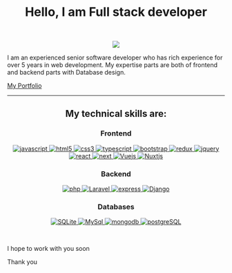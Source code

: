 <h1 align="center">Hello, I am Full stack developer</h1>
<br />
<p align="center">
  <a href="https://kanmyos.github.io/">
    <img
      src="https://readme-typing-svg.herokuapp.com?lines=Senior+Software+Developer;Passionate;Fast+Learner;&center=true&width=380&height=45">
  </a>
</p>
<p>
  I am an experienced senior software developer who has rich experience for over 5 years in web development.
  My expertise parts are  both of frontend and backend parts with Database design.
</p>
<p><a href="https://kanmyos.github.io/">My Portfolio</a></p>
<div align="center">

</div>
<hr>

<h2 align="center">My technical skills are:</h2>

<h3 align="center">Frontend</h3>
<p align="center">
  <a href="https://developer.mozilla.org/en-US/docs/Web/JavaScript" target="_blank">
    <img src="https://img.shields.io/badge/Javascript-F7DF1E.svg?style=for-the-badge&logo=javascript&logoColor=black"
      alt="javascript" />
  </a>
  <a href="https://www.w3.org/html/" target="_blank">
    <img src="https://img.shields.io/badge/html-E34F26.svg?style=for-the-badge&logo=html5&logoColor=white"
      alt="html5" />
  </a>
  <a href="https://www.w3schools.com/css/" target="_blank">
    <img src="https://img.shields.io/badge/css-1572B6.svg?style=for-the-badge&logo=css3&logoColor=white" alt="css3" />
  </a>
  <a href="https://www.typescriptlang.org/" target="_blank">
    <img src="https://img.shields.io/badge/typescript-3178C6.svg?style=for-the-badge&logo=typescript&logoColor=white"
      alt="typescript" />
  </a>
  <a href="https://getbootstrap.com" target="_blank">
    <img src="https://img.shields.io/badge/bootstrap-7952B3.svg?style=for-the-badge&logo=bootstrap&logoColor=white"
      alt="bootstrap" />
  </a>
  <a href="https://redux.js.org" target="_blank">
    <img src="https://img.shields.io/badge/redux-764ABC.svg?style=for-the-badge&logo=redux&logoColor=white"
      alt="redux" />
  </a>
  <a href="https://jquery.com/" target="_blank">
    <img src="https://img.shields.io/badge/jquery-0769AD.svg?style=for-the-badge&logo=jquery&logoColor=white"
      alt="jquery" />
  </a>
  <a href="https://reactjs.org/" target="_blank">
    <img src="https://img.shields.io/badge/reactjs-61DAFB.svg?style=for-the-badge&logo=react&logoColor=black"
      alt="react" />
  </a>
  <a href="https://nextjs.org/" target="_blank">
    <img src="https://img.shields.io/badge/nextjs-61D435.svg?style=for-the-badge&logo=graphql&logoColor=white"
      alt="next" />
  </a>
  <a href="https://Vuejs.org/" target="_blank">
    <img src="https://img.shields.io/badge/Vuejs-111111.svg?style=for-the-badge&logo=heroku&logoColor=white"
      alt="Vuejs" />
  </a>
  <a href="https://Nuxtjs.org/" target="_blank">
    <img src="https://img.shields.io/badge/Nuxtjx-61D435.svg?style=for-the-badge&logo=redis&logoColor=white"
      alt="Nuxtjs" />
  </a>
</p>

<h3 align="center">Backend</h3>
<p align="center">

  <a href="https://php.org" target="_blank">
    <img src="https://img.shields.io/badge/PHP-E10098.svg?style=for-the-badge&logo=php&logoColor=white" alt="php" />
    <a href="https://laravel.org" target="_blank">
      <img src="https://img.shields.io/badge/Laravel-339933.svg?style=for-the-badge&logo=laravel&logoColor=white"
        alt="Laravel" />
    </a>
    <a href="https://expressjs.com" target="_blank">
      <img src="https://img.shields.io/badge/express-000000.svg?style=for-the-badge&logo=express&logoColor=white"
        alt="express" />
    </a>
    <a href="https://Django.com" target="_blank">
      <img src="https://img.shields.io/badge/Django-61DAFB.svg?style=for-the-badge&logo=django&logoColor=white"
        alt="Django" />
    </a>
</p>

<h3 align="center">Databases</h3>
<p align="center">
  <a href="https://www.sqlite.com/" target="_blank">
    <img src="https://img.shields.io/badge/SQLite-05678F?style=for-the-badge&logo=sqlite&logoColor=white"
      alt="SQLite" />
  </a>
  <a href="https://www.mysql.com/" target="_blank">
    <img src="https://img.shields.io/badge/MySQL-00000F?style=for-the-badge&logo=mysql&logoColor=white" alt="MySql" />
  </a>
  <a href="https://www.mongodb.com/" target="_blank">
    <img src="https://img.shields.io/badge/mongodb-47A248.svg?style=for-the-badge&logo=mongodb&logoColor=white"
      alt="mongodb" />
  </a>
  <a href="https://www.postgreSQL.com/" target="_blank">
    <img src="https://img.shields.io/badge/postgreSQL-7FDF12.svg?style=for-the-badge&logo=postgresql&logoColor=white"
      alt="postgreSQL" />
  </a>
</p>
</p>
<br />
<p>I hope to work with you soon</p>
<p>Thank you</p>
